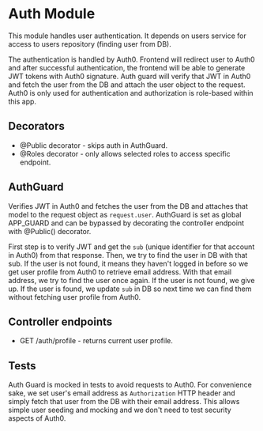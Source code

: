 # Auth Module

This module handles user authentication. It depends on users service for access
to users repository (finding user from DB).

The authentication is handled by Auth0. Frontend will redirect user to Auth0 and
after successful authentication, the frontend will be able to generate JWT
tokens with Auth0 signature. Auth guard will verify that JWT in Auth0 and fetch
the user from the DB and attach the user object to the request.
Auth0 is only used for authentication and authorization is role-based within
this app.

## Decorators

- @Public decorator - skips auth in AuthGuard.
- @Roles decorator - only allows selected roles to access specific endpoint.

## AuthGuard

Verifies JWT in Auth0 and fetches the user from the DB and attaches that model
to the request object as `request.user`. AuthGuard is set as global APP_GUARD
and can be bypassed by decorating the controller endpoint with @Public()
decorator.

First step is to verify JWT and get the `sub` (unique identifier for that
account in Auth0) from that response. Then, we try to find the user in DB with
that sub. If the user is not found, it means they haven't logged in before so
we get user profile from Auth0 to retrieve email address. With that email
address, we try to find the user once again. If the user is not found, we give
up. If the user is found, we update `sub` in DB so next time we can find them
without fetching user profile from Auth0.


## Controller endpoints

- GET /auth/profile - returns current user profile.

## Tests

Auth Guard is mocked in tests to avoid requests to Auth0. For convenience sake,
we set user's email address as `Authorization` HTTP header and simply fetch that
user from the DB with their email address. This allows simple user seeding and
mocking and we don't need to test security aspects of Auth0.
